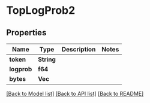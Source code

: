 # TopLogProb2

## Properties

Name | Type | Description | Notes
------------ | ------------- | ------------- | -------------
**token** | **String** |  | 
**logprob** | **f64** |  | 
**bytes** | **Vec<i32>** |  | 

[[Back to Model list]](../README.md#documentation-for-models) [[Back to API list]](../README.md#documentation-for-api-endpoints) [[Back to README]](../README.md)


